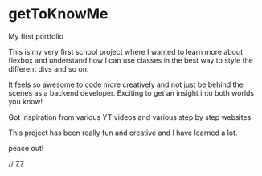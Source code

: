 # getToKnowMe
My first portfolio

This is my very first school project where I wanted to learn more about flexbox 
and understand how I can use classes in the best way to style the different divs and so on.

It feels so awesome to code more creatively and not just be behind the scenes as a backend developer. 
Exciting to get an insight into both worlds you know!

Got inspiration from various YT videos and various step by step websites.

This project has been really fun and creative and I have learned a lot.

peace out! 

// ZZ
